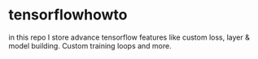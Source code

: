 # tensorflowhowto
in this repo I store advance tensorflow features like custom loss, layer &amp; model building. Custom training loops and more.
